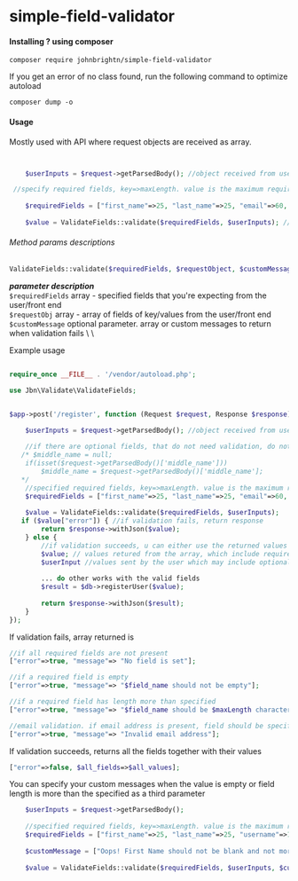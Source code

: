 # simple-field-validator

#### Installing ? using composer
```composer
composer require johnbrightn/simple-field-validator
```
If you get an error of no class found, run the following command to optimize autoload
```composer
composer dump -o
```

#### Usage
Mostly used with API where request objects are received as array.

```php


    $userInputs = $request->getParsedBody(); //object received from user/frontend

 //specify required fields, key=>maxLength. value is the maximum required length of every field/key
 
    $requiredFields = ["first_name"=>25, "last_name"=>25, "email"=>60, "username"=>15, "password"=>20];
    
    $value = ValidateFields::validate($requiredFields, $userInputs); //method to validate fields


```
###### Method params descriptions
```php 
ValidateFields::validate($requiredFields, $requestObject, $customMessage=null) 
```

__*parameter description*__ \
`$requiredFields` array - specified fields that you're expecting from the user/front end \
`$requestObj` array - array of fields of key/values from the user/front end \
`$customMessage` optional parameter. array or custom messages to return when validation fails \ \

Example usage
```php

require_once __FILE__ . '/vendor/autoload.php';

use Jbn\Validate\ValidateFields;


$app->post('/register', function (Request $request, Response $response) {

    $userInputs = $request->getParsedBody(); //object received from user/frontend
    
    //if there are optional fields, that do not need validation, do not specify them in the required fields array
   /* $middle_name = null;
    if(isset($request->getParsedBody()['middle_name']))
        $middle_name = $request->getParsedBody()['middle_name'];
   */
    //specified required fields, key=>maxLength. value is the maximum required length of every field/key
    $requiredFields = ["first_name"=>25, "last_name"=>25, "email"=>60, "username"=>15, "password"=>20];
    
    $value = ValidateFields::validate($requiredFields, $userInputs);
   if ($value["error"]) { //if validation fails, return response
        return $response->withJson($value);
    } else {
        //if validation succeeds, u can either use the returned values or the user input values which may include optional fields
        $value; // values retured from the array, which include required fields only
        $userInput //values sent by the user which may include optional fields
        
        ... do other works with the valid fields
        $result = $db->registerUser($value);
        
        return $response->withJson($result);
    }
});

```

If validation fails, array returned is
```php
//if all required fields are not present
["error"=>true, "message"=> "No field is set"];

//if a required field is empty
["error"=>true, "message"=> "$field_name should not be empty"];

//if a required field has length more than specified
["error"=>true, "message"=> "$field_name should be $maxLength characters or less"];

//email validation. if email address is present, field should be specified as 'email',
["error"=>true, "message"=> "Invalid email address"];

```

If validation succeeds, returns all the fields together with their values
```php
["error"=>false, $all_fields=>$all_values];

```

You can specify your custom messages when the value is empty or field length is more than the specified as a third parameter
```php
    $userInputs = $request->getParsedBody();
    
    //specified required fields, key=>maxLength. value is the maximum required length of every field/key
    $requiredFields = ["first_name"=>25, "last_name"=>25, "username"=>15, "password"=>20];
    
    $customMessage = ["Oops! First Name should not be blank and not more than 25 characters", "Enter your last name and not more than 25 characters", "Enter a username of 15 characters or less", "Password should not exceed 20 characters"];
    
    $value = ValidateFields::validate($requiredFields, $userInputs, $customMessage);

```
